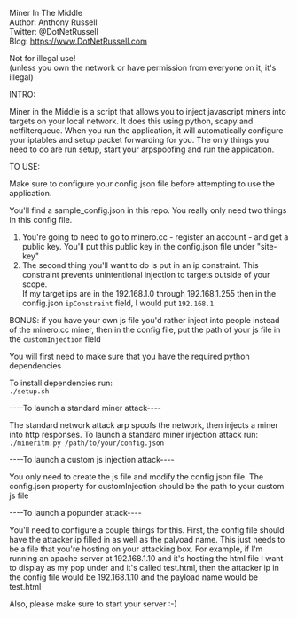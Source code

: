 Miner In The Middle  
Author: Anthony Russell  
Twitter: @DotNetRussell  
Blog: https://www.DotNetRussell.com  
  
Not for illegal use!  
(unless you own the network or have permission from everyone on it, it's illegal)  
	 
INTRO:  
  
Miner in the Middle is a script that allows you to inject javascript miners into targets on your local network. It does this using python, scapy and netfilterqueue. When you run the application, it will automatically configure your iptables and setup packet forwarding for you. The only things you need to do are run setup, start your arpspoofing and run the application.   
	   
TO USE:	  
  
Make sure to configure your config.json file before attempting to use the application.     
    
You'll find a sample_config.json in this repo. You really only need two things in this config file.  
  
1. You're going to need to go to minero.cc - register an account - and get a public key. You'll put this public key in the config.json file under "site-key"  
2. The second thing you'll want to do is put in an ip constraint. This constraint prevents unintentional injection to targets outside of your scope.   
If my target ips are in the 192.168.1.0 through 192.168.1.255 then in the config.json `ipConstraint` field, I would put `192.168.1`   
  
BONUS: if you have your own js file you'd rather inject into people instead of the minero.cc miner, then in the config file, put the path of your js file in the `customInjection` field  
  
You will first need to make sure that you have the required python dependencies    
    
To install dependencies run:  
        `./setup.sh`  
	
   ----To launch a standard miner attack----
	
   The standard network attack arp spoofs the network, then injects a miner into http responses.
   To launch a standard miner injection attack run:
      ` ./mineritm.py /path/to/your/config.json`
	

   ----To launch a custom js injection attack----

   You only need to create the js file and modify the config.json file. The config.json property for customInjection should be the path to your custom js file


   ----To launch a popunder attack----

   You'll need to configure a couple things for this. First, the config file should have the attacker ip filled in as well as the palyoad name. This just needs to be a file that you're hosting on your attacking box. For example, if I'm running an apache server at 192.168.1.10 and it's hosting the html file I want to display as my pop under and it's called test.html, then the attacker ip in the config file would be 192.168.1.10 and the payload name would be test.html  

   Also, please make sure to start your server :-)  


	
	

